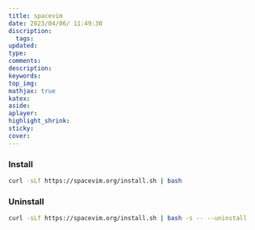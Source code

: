 ```yaml
---
title: spacevim
date: 2023/04/06/ 11:49:30
discription:
  tags:
updated:
type:
comments:
description:
keywords:
top_img:
mathjax: true
katex:
aside:
aplayer:
highlight_shrink:
sticky:
cover:
---
```


### Install

```bash
curl -sLf https://spacevim.org/install.sh | bash
```

### Uninstall

```bash
curl -sLf https://spacevim.org/install.sh | bash -s -- --uninstall
```
